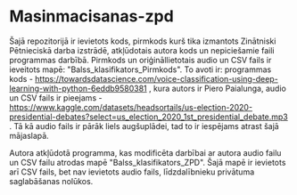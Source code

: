 # Masinmacisanas-zpd
Šajā repozitorijā ir ievietots kods, pirmkods kurš tika izmantots Zinātniski Pētnieciskā darba izstrādē, atkļūdotais autora kods un nepiciešamie faili programmas darbībā.
Pirmkods un oriģināllietotais audio un CSV fails ir ieveitots mapē: "Balss_klasifikators_Pirmkods". To avoti ir:
programmas kods - https://towardsdatascience.com/voice-classification-using-deep-learning-with-python-6eddb9580381 , kura autors ir Piero Paialunga,
audio un CSV fails ir pieejams - https://www.kaggle.com/datasets/headsortails/us-election-2020-presidential-debates?select=us_election_2020_1st_presidential_debate.mp3 .
Tā kā audio fails ir pārāk liels augšuplādei, tad to ir iespējams atrast šajā mājaslapā.

Autora atkļūdotā programma, kas modificēta darbībai ar autora audio failu un CSV failu atrodas mapē "Balss_klasifikators_ZPD". Šajā mapē ir ievietots arī CSV fails, bet nav ievietots audio fails, līdzdalībnieku privātuma saglabāšanas nolūkos.
